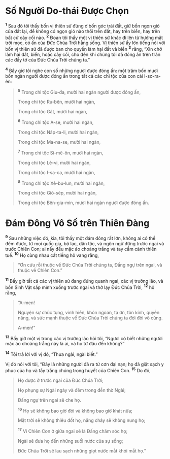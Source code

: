 # Số Người Do-thái Ðược Chọn
<sup><b>1</b></sup> Sau đó tôi thấy bốn vị thiên sứ đứng ở bốn góc trái đất, giữ bốn ngọn gió của đất lại, để không có ngọn gió nào thổi trên đất, hay trên biển, hay trên bất cứ cây cối nào. <sup><b>2</b></sup> Ðoạn tôi thấy một vị thiên sứ khác đi lên từ hướng mặt trời mọc, có ấn của Ðức Chúa Trời hằng sống. Vị thiên sứ ấy lớn tiếng nói với bốn vị thiên sứ đã được ban cho quyền làm hại đất và biển <sup><b>3</b></sup> rằng, “Xin chớ làm hại đất, biển, hoặc cây cối, cho đến khi chúng tôi đã đóng ấn trên trán các đầy tớ của Ðức Chúa Trời chúng ta.”

<sup><b>4</b></sup> Bấy giờ tôi nghe con số những người được đóng ấn: một trăm bốn mươi bốn ngàn người được đóng ấn trong tất cả các chi tộc của con cái I-sơ-ra-ên:

> <sup><b>5</b></sup> Trong chi tộc Giu-đa, mười hai ngàn người được đóng ấn,
> 
> Trong chi tộc Ru-bên, mười hai ngàn,
> 
> Trong chi tộc Gát, mười hai ngàn,
> 
> <sup><b>6</b></sup> Trong chi tộc A-se, mười hai ngàn,
> 
> Trong chi tộc Náp-ta-li, mười hai ngàn,
> 
> Trong chi tộc Ma-na-se, mười hai ngàn,
> 
> <sup><b>7</b></sup> Trong chi tộc Si-mê-ôn, mười hai ngàn,
> 
> Trong chi tộc Lê-vi, mười hai ngàn,
> 
> Trong chi tộc I-sa-ca, mười hai ngàn,
> 
> <sup><b>8</b></sup> Trong chi tộc Xê-bu-lun, mười hai ngàn,
> 
> Trong chi tộc Giô-sép, mười hai ngàn,
> 
> Trong chi tộc Bên-gia-min, mười hai ngàn người được đóng ấn.

# Ðám Ðông Vô Số trên Thiên Ðàng
<sup><b>9</b></sup> Sau những việc đó, kìa, tôi thấy một đám đông rất lớn, không ai có thể đếm được, từ mọi quốc gia, bộ lạc, dân tộc, và ngôn ngữ đứng trước ngai và trước Chiên Con; ai nấy đều mặc áo choàng trắng và tay cầm cành thiên tuế. <sup><b>10</b></sup> Họ cùng nhau cất tiếng hô vang rằng,

> “Ơn cứu rỗi thuộc về Ðức Chúa Trời chúng ta, Ðấng ngự trên ngai, và thuộc về Chiên Con.”

<sup><b>11</b></sup> Bấy giờ tất cả các vị thiên sứ đang đứng quanh ngai, các vị trưởng lão, và bốn Sinh Vật sấp mình xuống trước ngai và thờ lạy Ðức Chúa Trời, <sup><b>12</b></sup> hô rằng,

> “A-men!
> 
> Nguyện sự chúc tụng, vinh hiển, khôn ngoan, tạ ơn, tôn kính, quyền năng, và sức mạnh thuộc về Ðức Chúa Trời chúng ta đời đời vô cùng.
> 
> A-men!”

<sup><b>13</b></sup> Bấy giờ một vị trong các vị trưởng lão hỏi tôi, “Ngươi có biết những người mặc áo choàng trắng này là ai, và họ từ đâu đến không?”

<sup><b>14</b></sup> Tôi trả lời với vị đó, “Thưa ngài, ngài biết.”

Vị đó nói với tôi, “Ðây là những người đã ra từ cơn đại nạn; họ đã giặt sạch y phục của họ và tẩy trắng chúng trong huyết của Chiên Con. <sup><b>15</b></sup> Do đó,

> Họ được ở trước ngai của Ðức Chúa Trời;
> 
> Họ phụng sự Ngài ngày và đêm trong đền thờ Ngài;
> 
> Ðấng ngự trên ngai sẽ che họ.
> 
> <sup><b>16</b></sup> Họ sẽ không bao giờ đói và không bao giờ khát nữa;
> 
> Mặt trời sẽ không thiêu đốt họ, nắng cháy sẽ không nung họ;
> 
> <sup><b>17</b></sup> Vì Chiên Con ở giữa ngai sẽ là Ðấng chăm sóc họ;
> 
> Ngài sẽ đưa họ đến những suối nước của sự sống;
> 
> Ðức Chúa Trời sẽ lau sạch những giọt nước mắt khỏi mắt họ.”